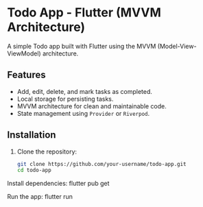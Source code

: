 # Todo App - Flutter (MVVM Architecture)

A simple Todo app built with Flutter using the MVVM (Model-View-ViewModel) architecture.

## Features

- Add, edit, delete, and mark tasks as completed.
- Local storage for persisting tasks.
- MVVM architecture for clean and maintainable code.
- State management using `Provider` or `Riverpod`.

## Installation

1. Clone the repository:
   ```bash
   git clone https://github.com/your-username/todo-app.git
   cd todo-app
Install dependencies:
flutter pub get

Run the app:
flutter run
